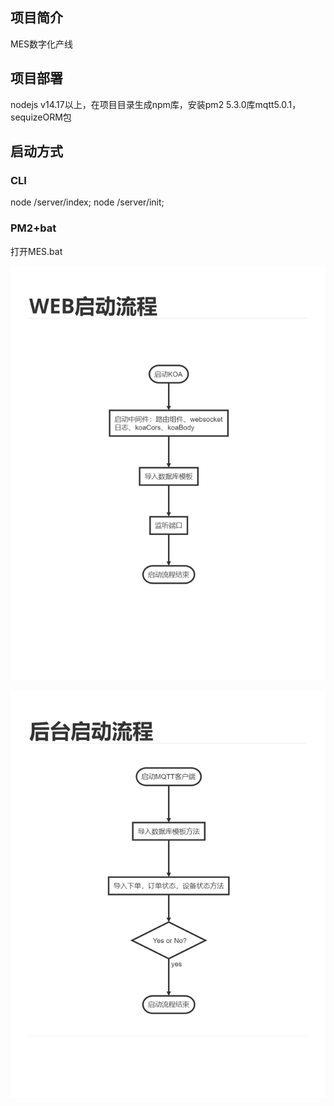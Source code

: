 ## 项目简介
MES数字化产线
## 项目部署
nodejs v14.17以上，在项目目录生成npm库，安装pm2 5.3.0库mqtt5.0.1，sequizeORM包
## 启动方式
### CLI
node /server/index;
node /server/init;

### PM2+bat
打开MES.bat

![Alt text](image.png)

![Alt text](image-1.png)


